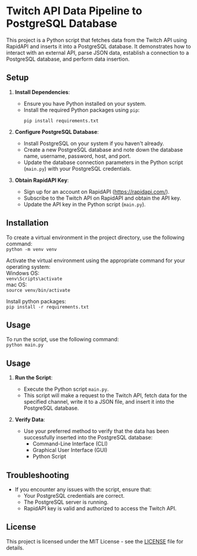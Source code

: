 # Twitch API Data Pipeline to PostgreSQL Database

This project is a Python script that fetches data from the Twitch API using RapidAPI and inserts it into a PostgreSQL database. It demonstrates how to interact with an external API, parse JSON data, establish a connection to a PostgreSQL database, and perform data insertion.

## Setup

1. **Install Dependencies**:
   - Ensure you have Python installed on your system.
   - Install the required Python packages using `pip`:
     ```
     pip install requirements.txt
     ```

2. **Configure PostgreSQL Database**:
   - Install PostgreSQL on your system if you haven't already.
   - Create a new PostgreSQL database and note down the database name, username, password, host, and port.
   - Update the database connection parameters in the Python script (`main.py`) with your PostgreSQL credentials.

3. **Obtain RapidAPI Key**:
   - Sign up for an account on RapidAPI (https://rapidapi.com/).
   - Subscribe to the Twitch API on RapidAPI and obtain the API key.
   - Update the API key in the Python script (`main.py`).

## Installation
To create a virtual environment in the project directory, use the following command:  
`python -m venv venv`

Activate the virtual environment using the appropriate command for your operating system:  
Windows OS:  
`venv\Scripts\activate`  
mac OS:  
`source venv/bin/activate`

Install python packages:  
`pip install -r requirements.txt`

## Usage 
To run the script, use the following command:  
`python main.py`

## Usage
1. **Run the Script**:
   - Execute the Python script `main.py`.
   - This script will make a request to the Twitch API, fetch data for the specified channel, write it to a JSON file, and insert it into the PostgreSQL database.

2. **Verify Data**:
   - Use your preferred method to verify that the data has been successfully inserted into the PostgreSQL database:
     - Command-Line Interface (CLI)
     - Graphical User Interface (GUI)
     - Python Script

## Troubleshooting

- If you encounter any issues with the script, ensure that:
  - Your PostgreSQL credentials are correct.
  - The PostgreSQL server is running.
  - RapidAPI key is valid and authorized to access the Twitch API.

## License

This project is licensed under the MIT License - see the [LICENSE](LICENSE) file for details.
